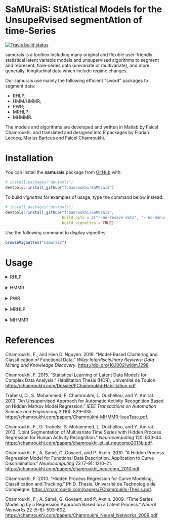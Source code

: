 
<!-- README.md is generated from README.Rmd. Please edit that file -->
**SaMUraiS**: **S**t**A**tistical **M**odels for the **U**nsupe**R**vised segment**A**t**I**on of time-**S**eries
=================================================================================================================

<!-- badges: start -->
[![Travis build status](https://travis-ci.org/fchamroukhi/SaMUraiS.svg?branch=master)](https://travis-ci.org/fchamroukhi/SaMUraiS) <!-- badges: end -->

samurais is a toolbox including many original and flexible user-friendly statistical latent variable models and unsupervised algorithms to segment and represent, time-series data (univariate or multivariate), and more generally, longitudinal data which include regime changes.

Our samurais use mainly the following efficient "sword" packages to segment data:

-   RHLP;
-   HMM/HMMR;
-   PWR;
-   MRHLP;
-   MHMMR.

The models and algorithms are developed and written in Matlab by Faicel Chamroukhi, and translated and designed into R packages by Florian Lecocq, Marius Bartcus and Faicel Chamroukhi.

Installation
============

You can install the **samurais** package from [GitHub](https://github.com/fchamroukhi/SaMUraiS) with:

``` r
# install.packages("devtools")
devtools::install_github("fchamroukhi/SaMUraiS")
```

To build *vignettes* for examples of usage, type the command below instead:

``` r
# install.packages("devtools")
devtools::install_github("fchamroukhi/SaMUraiS", 
                         build_opts = c("--no-resave-data", "--no-manual"), 
                         build_vignettes = TRUE)
```

Use the following command to display vignettes:

``` r
browseVignettes("samurais")
```

Usage
=====

<details> <summary>RHLP</summary>

``` r
library(samurais)

data("univtoydataset")

K <- 5 # Number of regimes (mixture components)
p <- 3 # Dimension of beta (order of the polynomial regressors)
q <- 1 # Dimension of w (order of the logistic regression: to be set to 1 for segmentation)
variance_type <- "heteroskedastic" # "heteroskedastic" or "homoskedastic" model

n_tries <- 1
max_iter = 1500
threshold <- 1e-6
verbose <- TRUE
verbose_IRLS <- FALSE

rhlp <- emRHLP(univtoydataset$x, univtoydataset$y, K, p, q, 
               variance_type, n_tries, max_iter, threshold, 
               verbose, verbose_IRLS)
#> EM: Iteration : 1 || log-likelihood : -2119.27308534609
#> EM: Iteration : 2 || log-likelihood : -1149.01040321999
#> EM: Iteration : 3 || log-likelihood : -1118.20384281234
#> EM: Iteration : 4 || log-likelihood : -1096.88260636121
#> EM: Iteration : 5 || log-likelihood : -1067.55719357295
#> EM: Iteration : 6 || log-likelihood : -1037.26620122646
#> EM: Iteration : 7 || log-likelihood : -1022.71743069484
#> EM: Iteration : 8 || log-likelihood : -1006.11825447077
#> EM: Iteration : 9 || log-likelihood : -1001.18491883952
#> EM: Iteration : 10 || log-likelihood : -1000.91250763556
#> EM: Iteration : 11 || log-likelihood : -1000.62280600209
#> EM: Iteration : 12 || log-likelihood : -1000.3030988811
#> EM: Iteration : 13 || log-likelihood : -999.932334880131
#> EM: Iteration : 14 || log-likelihood : -999.484219706691
#> EM: Iteration : 15 || log-likelihood : -998.928118038989
#> EM: Iteration : 16 || log-likelihood : -998.234244664472
#> EM: Iteration : 17 || log-likelihood : -997.359536276056
#> EM: Iteration : 18 || log-likelihood : -996.152654857298
#> EM: Iteration : 19 || log-likelihood : -994.697863447307
#> EM: Iteration : 20 || log-likelihood : -993.186583974542
#> EM: Iteration : 21 || log-likelihood : -991.81352379631
#> EM: Iteration : 22 || log-likelihood : -990.611295217008
#> EM: Iteration : 23 || log-likelihood : -989.539226273251
#> EM: Iteration : 24 || log-likelihood : -988.55311887915
#> EM: Iteration : 25 || log-likelihood : -987.539963690533
#> EM: Iteration : 26 || log-likelihood : -986.073920116541
#> EM: Iteration : 27 || log-likelihood : -983.263549878169
#> EM: Iteration : 28 || log-likelihood : -979.340492188909
#> EM: Iteration : 29 || log-likelihood : -977.468559852711
#> EM: Iteration : 30 || log-likelihood : -976.653534236095
#> EM: Iteration : 31 || log-likelihood : -976.5893387433
#> EM: Iteration : 32 || log-likelihood : -976.589338067237

rhlp$summary()
#> ---------------------
#> Fitted RHLP model
#> ---------------------
#> 
#> RHLP model with K = 5 components:
#> 
#>  log-likelihood nu       AIC       BIC       ICL
#>       -976.5893 33 -1009.589 -1083.959 -1083.176
#> 
#> Clustering table (Number of observations in each regimes):
#> 
#>   1   2   3   4   5 
#> 100 120 200 100 150 
#> 
#> Regression coefficients:
#> 
#>       Beta(K = 1) Beta(K = 2) Beta(K = 3) Beta(K = 4) Beta(K = 5)
#> 1    6.031875e-02   -5.434903   -2.770416    120.7699    4.027542
#> X^1 -7.424718e+00  158.705091   43.879453   -474.5888   13.194261
#> X^2  2.931652e+02 -650.592347  -94.194780    597.7948  -33.760603
#> X^3 -1.823560e+03  865.329795   67.197059   -244.2386   20.402153
#> 
#> Variances:
#> 
#>  Sigma2(K = 1) Sigma2(K = 2) Sigma2(K = 3) Sigma2(K = 4) Sigma2(K = 5)
#>       1.220624      1.110243      1.079394     0.9779734      1.028332

rhlp$plot()
```

<img src="man/figures/README-unnamed-chunk-5-1.png" style="display: block; margin: auto;" /><img src="man/figures/README-unnamed-chunk-5-2.png" style="display: block; margin: auto;" /><img src="man/figures/README-unnamed-chunk-5-3.png" style="display: block; margin: auto;" />

</details>

<br />

<details> <summary>HMMR</summary>

``` r
library(samurais)

data("univtoydataset")

K <- 5 # Number of regimes (states)
p <- 3 # Dimension of beta (order of the polynomial regressors)
variance_type <- "heteroskedastic" # "heteroskedastic" or "homoskedastic" model

n_tries <- 1
max_iter <- 1500
threshold <- 1e-6
verbose <- TRUE

hmmr <- emHMMR(univtoydataset$x, univtoydataset$y, K, p, variance_type, 
               n_tries, max_iter, threshold, verbose)
#> EM: Iteration : 1 || log-likelihood : -1556.39696825601
#> EM: Iteration : 2 || log-likelihood : -1022.47935723687
#> EM: Iteration : 3 || log-likelihood : -1019.51830707432
#> EM: Iteration : 4 || log-likelihood : -1019.51780361388

hmmr$summary()
#> ---------------------
#> Fitted HMMR model
#> ---------------------
#> 
#> HMMR model with K = 5 components:
#> 
#>  log-likelihood nu       AIC       BIC
#>       -1019.518 49 -1068.518 -1178.946
#> 
#> Clustering table (Number of observations in each regimes):
#> 
#>   1   2   3   4   5 
#> 100 120 200 100 150 
#> 
#> Regression coefficients:
#> 
#>       Beta(K = 1) Beta(K = 2) Beta(K = 3) Beta(K = 4) Beta(K = 5)
#> 1    6.031872e-02   -5.326689    -2.65064    120.8612    3.858683
#> X^1 -7.424715e+00  157.189455    43.13601   -474.9870   13.757279
#> X^2  2.931651e+02 -643.706204   -92.68115    598.3726  -34.384734
#> X^3 -1.823559e+03  855.171715    66.18499   -244.5175   20.632196
#> 
#> Variances:
#> 
#>  Sigma2(K = 1) Sigma2(K = 2) Sigma2(K = 3) Sigma2(K = 4) Sigma2(K = 5)
#>       1.220624      1.111487      1.080043     0.9779724      1.028399

hmmr$plot()
```

<img src="man/figures/README-unnamed-chunk-6-1.png" style="display: block; margin: auto;" /><img src="man/figures/README-unnamed-chunk-6-2.png" style="display: block; margin: auto;" /><img src="man/figures/README-unnamed-chunk-6-3.png" style="display: block; margin: auto;" /><img src="man/figures/README-unnamed-chunk-6-4.png" style="display: block; margin: auto;" /><img src="man/figures/README-unnamed-chunk-6-5.png" style="display: block; margin: auto;" />

</details>

<br />

<details> <summary>PWR</summary>

``` r
library(samurais)

data("univtoydataset")

K <- 5 # Number of segments
p <- 3 # Polynomial degree

pwr <- fitPWRFisher(univtoydataset$x, univtoydataset$y, K, p)

pwr$plot()
```

<img src="man/figures/README-unnamed-chunk-7-1.png" style="display: block; margin: auto;" /><img src="man/figures/README-unnamed-chunk-7-2.png" style="display: block; margin: auto;" />

</details>

<br />

<details> <summary>MRHLP</summary>

``` r
library(samurais)

data("multivtoydataset")

K <- 5 # Number of regimes (mixture components)
p <- 3 # Dimension of beta (order of the polynomial regressors)
q <- 1 # Dimension of w (order of the logistic regression: to be set to 1 for segmentation)
variance_type <- "heteroskedastic" # "heteroskedastic" or "homoskedastic" model

n_tries <- 1
max_iter <- 1500
threshold <- 1e-6
verbose <- TRUE
verbose_IRLS <- FALSE

mrhlp <- emMRHLP(multivtoydataset$x, multivtoydataset[,c("y1", "y2", "y3")], 
                 K, p, q, variance_type, n_tries, max_iter, threshold, verbose,
                 verbose_IRLS)
#> EM: Iteration : 1 || log-likelihood : -4975.54177550763
#> EM: Iteration : 2 || log-likelihood : -3108.34368262058
#> EM: Iteration : 3 || log-likelihood : -3083.17524290617
#> EM: Iteration : 4 || log-likelihood : -3052.50226046505
#> EM: Iteration : 5 || log-likelihood : -3020.60866761548
#> EM: Iteration : 6 || log-likelihood : -2967.37662637476
#> EM: Iteration : 7 || log-likelihood : -2948.61300516787
#> EM: Iteration : 8 || log-likelihood : -2945.45995948196
#> EM: Iteration : 9 || log-likelihood : -2937.99296980136
#> EM: Iteration : 10 || log-likelihood : -2924.28973590932
#> EM: Iteration : 11 || log-likelihood : -2901.25080505023
#> EM: Iteration : 12 || log-likelihood : -2859.88249265728
#> EM: Iteration : 13 || log-likelihood : -2858.05147227319
#> EM: Iteration : 14 || log-likelihood : -2856.38015373797
#> EM: Iteration : 15 || log-likelihood : -2854.68196733762
#> EM: Iteration : 16 || log-likelihood : -2852.69581368828
#> EM: Iteration : 17 || log-likelihood : -2849.93140687413
#> EM: Iteration : 18 || log-likelihood : -2846.34467342533
#> EM: Iteration : 19 || log-likelihood : -2843.82658697638
#> EM: Iteration : 20 || log-likelihood : -2842.75921489778
#> EM: Iteration : 21 || log-likelihood : -2842.2361309076
#> EM: Iteration : 22 || log-likelihood : -2841.91343876731
#> EM: Iteration : 23 || log-likelihood : -2841.66202744546
#> EM: Iteration : 24 || log-likelihood : -2841.41784741157
#> EM: Iteration : 25 || log-likelihood : -2841.14668922972
#> EM: Iteration : 26 || log-likelihood : -2840.82033081985
#> EM: Iteration : 27 || log-likelihood : -2840.39141033072
#> EM: Iteration : 28 || log-likelihood : -2839.74532802897
#> EM: Iteration : 29 || log-likelihood : -2838.62532237046
#> EM: Iteration : 30 || log-likelihood : -2836.64319641069
#> EM: Iteration : 31 || log-likelihood : -2833.87378876047
#> EM: Iteration : 32 || log-likelihood : -2831.75584262499
#> EM: Iteration : 33 || log-likelihood : -2831.16293539695
#> EM: Iteration : 34 || log-likelihood : -2831.0646784204
#> EM: Iteration : 35 || log-likelihood : -2831.06467491195

mrhlp$summary()
#> ----------------------
#> Fitted MRHLP model
#> ----------------------
#> 
#> MRHLP model with K = 5 regimes
#> 
#>  log-likelihood nu       AIC       BIC       ICL
#>       -2831.065 98 -2929.065 -3149.921 -3149.146
#> 
#> Clustering table:
#>   1   2   3   4   5 
#> 100 120 200 100 150 
#> 
#> 
#> ------------------
#> Regime 1 (K = 1):
#> 
#> Regression coefficients:
#> 
#>       Beta(d = 1)   Beta(d = 2) Beta(d = 3)
#> 1       0.4466558     0.8104534    -2.36719
#> X^1   -25.5100013   -20.5995360    32.75195
#> X^2   413.8717640   498.0085618  -541.38904
#> X^3 -1811.4612012 -2477.5546420  2523.64723
#> 
#> Covariance matrix:
#>                                   
#>  1.17712613  0.1114059  0.07303969
#>  0.11140591  0.8394152 -0.02442220
#>  0.07303969 -0.0244222  0.85240361
#> ------------------
#> Regime 2 (K = 2):
#> 
#> Regression coefficients:
#> 
#>     Beta(d = 1) Beta(d = 2) Beta(d = 3)
#> 1      21.30187   -4.108239    1.838238
#> X^1  -199.86512  112.953325  112.257782
#> X^2   905.60445 -449.623857 -493.914613
#> X^3 -1316.42937  581.197948  694.872075
#> 
#> Covariance matrix:
#>                                     
#>   1.0409982 -0.180821350 0.137568024
#>  -0.1808214  1.042169409 0.009699162
#>   0.1375680  0.009699162 0.754147599
#> ------------------
#> Regime 3 (K = 3):
#> 
#> Regression coefficients:
#> 
#>     Beta(d = 1) Beta(d = 2) Beta(d = 3)
#> 1     4.4721830    9.349642    6.349724
#> X^1   0.7467282  -33.315977   17.837763
#> X^2 -11.9302818   96.730621  -51.086769
#> X^3  16.1571109  -85.951201   42.760070
#> 
#> Covariance matrix:
#>                                     
#>   1.02026230 -0.04094457 -0.02544812
#>  -0.04094457  1.15656511  0.02852275
#>  -0.02544812  0.02852275  0.99750511
#> ------------------
#> Regime 4 (K = 4):
#> 
#> Regression coefficients:
#> 
#>     Beta(d = 1) Beta(d = 2) Beta(d = 3)
#> 1      1267.288   -840.5119   -10.37768
#> X^1   -5458.816   3613.7273    19.40201
#> X^2    7813.122  -5184.1100    14.37103
#> X^3   -3718.619   2475.7168   -29.55020
#> 
#> Covariance matrix:
#>                                       
#>   0.822157811  0.006792726 -0.03667011
#>   0.006792726  1.093351047 -0.07477892
#>  -0.036670114 -0.074778924  0.85425249
#> ------------------
#> Regime 5 (K = 5):
#> 
#> Regression coefficients:
#> 
#>     Beta(d = 1) Beta(d = 2) Beta(d = 3)
#> 1      194.7894    12.88268    483.8383
#> X^1   -658.4685   -45.73544  -1634.9482
#> X^2    753.1086    61.92925   1858.1529
#> X^3   -286.1078   -27.37495   -702.9064
#> 
#> Covariance matrix:
#>                                 
#>  1.1282728 0.25684915 0.02034990
#>  0.2568491 1.21055927 0.04414336
#>  0.0203499 0.04414336 0.77644297

mrhlp$plot()
```

<img src="man/figures/README-unnamed-chunk-8-1.png" style="display: block; margin: auto;" /><img src="man/figures/README-unnamed-chunk-8-2.png" style="display: block; margin: auto;" /><img src="man/figures/README-unnamed-chunk-8-3.png" style="display: block; margin: auto;" />

</details>

<br />

<details> <summary>MHMMR</summary>

``` r
library(samurais)

data("multivtoydataset")

K <- 5 # Number of regimes (states)
p <- 3 # Dimension of beta (order of the polynomial regressors)
variance_type <- "heteroskedastic" # "heteroskedastic" or "homoskedastic" model

n_tries <- 1
max_iter <- 1500
threshold <- 1e-6
verbose <- TRUE

mhmmr <- emMHMMR(multivtoydataset$x, multivtoydataset[, c("y1", "y2", "y3")],
                 K, p, variance_type, n_tries, max_iter, threshold, verbose)
#> EM: Iteration : 1 || log-likelihood : -4425.29307889945
#> EM: Iteration : 2 || log-likelihood : -2876.80418310609
#> EM: Iteration : 3 || log-likelihood : -2876.69073409991
#> EM: Iteration : 4 || log-likelihood : -2876.69055273039

mhmmr$summary()
#> ----------------------
#> Fitted MHMMR model
#> ----------------------
#> 
#> MHMMR model with K = 5 regimes
#> 
#>  log-likelihood  nu       AIC       BIC
#>       -2876.691 114 -2990.691 -3247.605
#> 
#> Clustering table:
#>   1   2   3   4   5 
#> 100 120 200 100 150 
#> 
#> 
#> ------------------
#> Regime 1 (K = 1):
#> 
#> Regression coefficients:
#> 
#>     Beta(d = 1) Beta(d = 2) Beta(d = 3)
#> 1     0.1595884   0.4201364  -1.9684451
#> X^1  -1.7145325  11.7544140  -0.3006142
#> X^2  10.6877091 -50.1877444  18.6445441
#> X^3   2.3981783 -11.3098522   4.1479356
#> 
#> Covariance matrix:
#>                                    
#>  1.19029438  0.12929675  0.05476253
#>  0.12929675  0.86375075 -0.04927306
#>  0.05476253 -0.04927306  0.87780108
#> ------------------
#> Regime 2 (K = 2):
#> 
#> Regression coefficients:
#> 
#>     Beta(d = 1) Beta(d = 2) Beta(d = 3)
#> 1       5.15889     3.33862   10.451892
#> X^1    15.56177    13.57089   -2.723323
#> X^2   -23.21384   -21.11255    1.987222
#> X^3   -19.14783   -17.33469    2.005997
#> 
#> Covariance matrix:
#>                                   
#>   1.0610207 -0.18930477 0.12778054
#>  -0.1893048  1.04687322 0.01497034
#>   0.1277805  0.01497034 0.76036609
#> ------------------
#> Regime 3 (K = 3):
#> 
#> Regression coefficients:
#> 
#>     Beta(d = 1) Beta(d = 2) Beta(d = 3)
#> 1      4.795937    9.292094    6.795783
#> X^1   -1.263151  -32.958041   15.068148
#> X^2   -7.837624   96.000594  -45.446277
#> X^3   13.420270  -85.462348   38.987695
#> 
#> Covariance matrix:
#>                                     
#>   1.02087804 -0.04142857 -0.02435233
#>  -0.04142857  1.15623166  0.02795799
#>  -0.02435233  0.02795799  0.99869029
#> ------------------
#> Regime 4 (K = 4):
#> 
#> Regression coefficients:
#> 
#>     Beta(d = 1) Beta(d = 2) Beta(d = 3)
#> 1     -7.021181    4.833214  -11.605950
#> X^1   11.317211  -15.023656   24.674451
#> X^2    3.910821   -3.672965    6.844172
#> X^3  -10.872747   16.089951  -25.976569
#> 
#> Covariance matrix:
#>                                     
#>   0.87900680 -0.03091285 -0.03661533
#>  -0.03091285  1.11837399 -0.07481527
#>  -0.03661533 -0.07481527  0.85426254
#> ------------------
#> Regime 5 (K = 5):
#> 
#> Regression coefficients:
#> 
#>     Beta(d = 1) Beta(d = 2) Beta(d = 3)
#> 1    -0.8791755   -2.313216 -0.09479267
#> X^1   5.9187901    5.861810  8.23344181
#> X^2   3.5548127    3.717845  4.33488866
#> X^3  -5.1244038   -5.553392 -7.97025598
#> 
#> Covariance matrix:
#>                                  
#>  1.13188125 0.25712861 0.02924967
#>  0.25712861 1.21059097 0.04483453
#>  0.02924967 0.04483453 0.79846413

mhmmr$plot()
```

<img src="man/figures/README-unnamed-chunk-9-1.png" style="display: block; margin: auto;" /><img src="man/figures/README-unnamed-chunk-9-2.png" style="display: block; margin: auto;" /><img src="man/figures/README-unnamed-chunk-9-3.png" style="display: block; margin: auto;" /><img src="man/figures/README-unnamed-chunk-9-4.png" style="display: block; margin: auto;" /><img src="man/figures/README-unnamed-chunk-9-5.png" style="display: block; margin: auto;" />

</details>

References
==========

Chamroukhi, F., and Hien D. Nguyen. 2019. “Model-Based Clustering and Classification of Functional Data.” *Wiley Interdisciplinary Reviews: Data Mining and Knowledge Discovery*. <https://doi.org/10.1002/widm.1298>.

Chamroukhi, F. 2015. “Statistical Learning of Latent Data Models for Complex Data Analysis.” Habilitation Thesis (HDR), Université de Toulon. <https://chamroukhi.com/Dossier/FChamroukhi-Habilitation.pdf>.

Trabelsi, D., S. Mohammed, F. Chamroukhi, L. Oukhellou, and Y. Amirat. 2013. “An Unsupervised Approach for Automatic Activity Recognition Based on Hidden Markov Model Regression.” *IEEE Transactions on Automation Science and Engineering* 3 (10): 829–335. <https://chamroukhi.com/papers/Chamroukhi-MHMMR-IeeeTase.pdf>.

Chamroukhi, F., D. Trabelsi, S. Mohammed, L. Oukhellou, and Y. Amirat. 2013. “Joint Segmentation of Multivariate Time Series with Hidden Process Regression for Human Activity Recognition.” *Neurocomputing* 120: 633–44. <https://chamroukhi.com/papers/chamroukhi_et_al_neucomp2013b.pdf>.

Chamroukhi, F., A. Samé, G. Govaert, and P. Aknin. 2010. “A Hidden Process Regression Model for Functional Data Description. Application to Curve Discrimination.” *Neurocomputing* 73 (7-9): 1210–21. <https://chamroukhi.com/papers/chamroukhi_neucomp_2010.pdf>.

Chamroukhi, F. 2010. “Hidden Process Regression for Curve Modeling, Classification and Tracking.” Ph.D. Thesis, Université de Technologie de Compiègne. <https://chamroukhi.com/papers/FChamroukhi-Thesis.pdf>.

Chamroukhi, F., A. Samé, G. Govaert, and P. Aknin. 2009. “Time Series Modeling by a Regression Approach Based on a Latent Process.” *Neural Networks* 22 (5-6): 593–602. <https://chamroukhi.com/papers/Chamroukhi_Neural_Networks_2009.pdf>.
